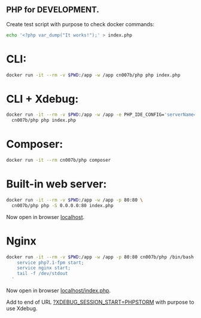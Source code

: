 ## PHP for DEVELOPMENT.

Create test script with purpose to check docker commands:

```bash
echo '<?php var_dump("It works!");' > index.php
```

# CLI:

```bash
docker run -it --rm -v $PWD:/app -w /app cn007b/php php index.php
```
# CLI + Xdebug:

```bash
docker run -it --rm -v $PWD:/app -w /app -e PHP_IDE_CONFIG='serverName=docker' \
  cn007b/php php index.php
```

# Composer:

```bash
docker run -it --rm cn007b/php composer
```

# Built-in web server:

```bash
docker run -it --rm -v $PWD:/app -w /app -p 80:80 \
  cn007b/php php -S 0.0.0.0:80 index.php
```

Now open in browser [localhost](http://localhost:80/).

# Nginx

```bash
docker run -it --rm -v $PWD:/app -w /app -p 80:80 cn007b/php /bin/bash -c '
    service php7.1-fpm start;
    service nginx start;
    tail -f /dev/stdout
  '
```

Now open in browser [localhost/index.php](http://localhost:80/index.php).

Add to end of URL [?XDEBUG_SESSION_START=PHPSTORM](http://localhost:80/index.php?XDEBUG_SESSION_START=PHPSTORM) with purpose to use Xdebug.
